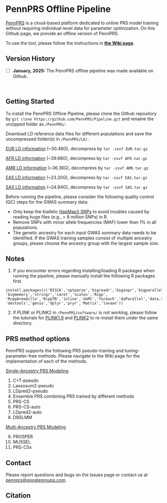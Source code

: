 # PennPRS Offline Pipeline 

[PennPRS](https://pennprs.org/) is a cloud-based platform dedicated to online PRS model training without requiring individual-level data for parameter optimization. On this Github page, we provide an offline version of PennPRS. 

To use the tool, please follow the instructions in **[the Wiki page](https://github.com/PennPRS/Pipeline/wiki)**.
</br>



## Version History
- [ ] __January, 2025:__  The PennPRS offline pipeline was made available on Github.
</br>



## Getting Started

To install the PennPRS Offline Pipeline, please clone the Github repository by `git clone https://github.com/PennPRS/Pipeline.git` and rename the unzipped folder as `/PennPRS/`.

Download LD reference data files for different populations and save the uncompressed folder(s) in `/PennPRS/LD/`.

[EUR LD information](https://www.dropbox.com/scl/fi/r3cwscxycfbgaxb4slh1d/EUR.tar.gz?rlkey=2um75zag5sgzpb82xbr504qhc&st=34n1hx12&dl=0) (~30.46G), decompress by `tar -zxvf EUR.tar.gz`

[AFR LD information](https://www.dropbox.com/scl/fi/zhlpeuaiqjbt1azx0r67h/AFR.tar.gz?rlkey=zflny7tra9bku3e24xehlcak3&st=f7it0p9o&dl=0) (~39.68G), decompress by `tar -zxvf AFR.tar.gz`

[AMR LD information](https://www.dropbox.com/scl/fi/54uxowqs5qhkbe9t776rc/AMR.tar.gz?rlkey=vqw0j78tyrqo6jgymiwevh9q9&st=vtqur2ws&dl=0) (~36.36G), decompress by `tar -zxvf AMR.tar.gz`

[EAS LD information](https://www.dropbox.com/scl/fi/s0a6mqpi14qdqvop871mg/EAS.tar.gz?rlkey=jeodg6upmbi2kifuk9iijrjvg&st=3djfh3fx&dl=0) (~23.20G), decompress by `tar -zxvf EAS.tar.gz`

[SAS LD information](https://www.dropbox.com/scl/fi/5b8937g2wb25q2gomvplr/SAS.tar.gz?rlkey=c9c6v7kadansbdee2xnyr297l&st=h3i4di6d&dl=0) (~24.94G), decompress by `tar -zxvf SAS.tar.gz`


Before running the pipeline, please consider the following quality control (QC) steps for the GWAS summary data:

- Only keep the biallelic [HapMap3 SNPs](https://www.dropbox.com/scl/fi/sktcg9u52jw1clvlj9qwx/hapmap3rsid.txt?rlkey=bwfqpqf9br4ptniee4wjd92c4&st=kefhjw6g&dl=0) to avoid troubles caused by reading huge files (e.g., > 8 million SNPs) in R.
- Remove SNPs with minor allele frequencies (MAF) lower than 1% in all populations.
- The genetic ancestry for each input GWAS summary data needs to be identified. If the GWAS training samples consist of multiple ancestry groups, please choose the ancestry group with the largest sample size.

## Notes

1. If you encounter errors regarding installing/loading R packages when running the pipeline, please manually install the following R packages first.

```
install.packages(c('RISCA','optparse','bigreadr','bigsnpr','bigparallelr', 'bigmemory','stringr','caret','scales','Rcpp', 'RcppArmadillo','RcppTN','inline','doMC','foreach','doParallel','data.table','readr','MASS','reshape','parallel',
'devtools','genio','dplyr','pryr','Matrix','lavaan'))
```

2. If PLINK or PLINK2 in `/PennPRS/software/` is not working, please follow the tutorials for [PLINK1.9](https://www.cog-genomics.org/plink/) and [PLINK2](https://www.cog-genomics.org/plink/2.0/) to re-install them under the same directory.
<be>

## PRS method options
PennPRS supports the following PRS pseudo-training and tuning-parameter-free methods. Please navigate to the Wiki page for the implementation of each of the methods.

[Single-Ancestry PRS Modeling](https://github.com/PennPRS/Pipeline/wiki/2.-Single%E2%80%90Ancestry-PRS-Modeling)
  1. C+T-pseudo
  2. Lassosum2-pseudo
  3. LDpred2-pseudo
  4. Ensemble PRS combining PRS trained by different methods
  5. PRS-CS
  6. PRS-CS-auto
  7. LDpred2-auto
  8. DBSLMM
    
[Multi-Ancestry PRS Modeling](https://github.com/PennPRS/Pipeline/wiki/3.-Multi%E2%80%90Ancestry-PRS-Modeling-with-Pseudo%E2%80%90Training-Methods)

  9. PROSPER 
  10. MUSSEL 
  11. PRS-CSx 

## Contact
Please report questions and bugs on the Issues page or contact us at pennprs@googlegroups.com.


## Citation


